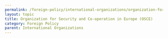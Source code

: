 ```yaml
---
permalink: /foreign-policy/international-organizations/organization-for-security-and-co-operation-in-europe-osce
layout: topic
title: Organization for Security and Co‑operation in Europe (OSCE)
category: Foreign Policy
parent: International Organizations
---
```

